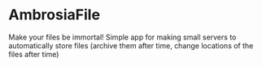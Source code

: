# AmbrosiaFile
Make your files be immortal! Simple app for making small servers to automatically store files (archive them after time, change locations of the files after time)
